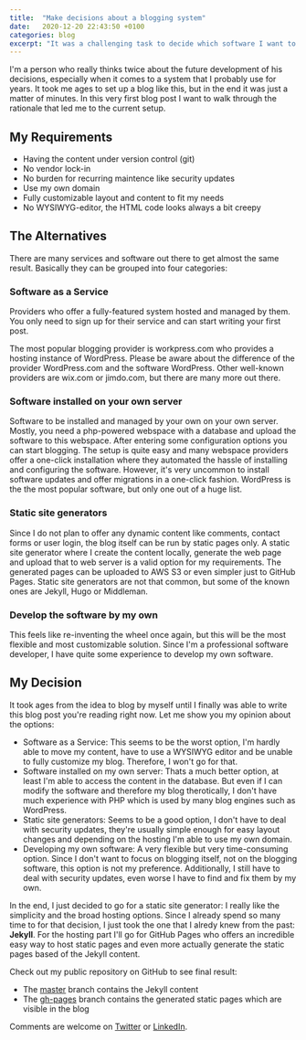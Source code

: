 ```yaml
---
title:  "Make decisions about a blogging system"
date:   2020-12-20 22:43:50 +0100
categories: blog
excerpt: "It was a challenging task to decide which software I want to use for this blog."
---
```


I'm a person who really thinks twice about the future development of his decisions, especially when it comes to a system that I probably use for years. It took me ages to set up a blog like this, but in the end it was just a matter of minutes. In this very first blog post I want to walk through the rationale that led me to the current setup.

## My Requirements

- Having the content under version control (git)
- No vendor lock-in
- No burden for recurring maintence like security updates
- Use my own domain
- Fully customizable layout and content to fit my needs
- No WYSIWYG-editor, the HTML code looks always a bit creepy


## The Alternatives

There are many services and software out there to get almost the same result. Basically they can be grouped into four categories:


### Software as a Service

Providers who offer a fully-featured system hosted and managed by them. You only need to sign up for their service and can start writing your first post.

The most popular blogging provider is workpress.com who provides a hosting instance of WordPress. Please be aware about the difference of the provider WordPress.com and the software WordPress. Other well-known providers are wix.com or jimdo.com, but there are many more out there.


### Software installed on your own server

Software to be installed and managed by your own on your own server. Mostly, you need a php-powered webspace with a database and upload the software to this webspace. After entering some configuration options you can start blogging. The setup is quite easy and many webspace providers offer a one-click installation where they automated the hassle of installing and configuring the software. However, it's very uncommon to install software updates and offer migrations in a one-click fashion. WordPress is the the most popular software, but only one out of a huge list.


### Static site generators

Since I do not plan to offer any dynamic content like comments, contact forms or user login, the blog itself can be run by static pages only. A static site generator where I create the content locally, generate the web page and upload that to web server is a valid option for my requirements. The generated pages can be uploaded to AWS S3 or even simpler just to GitHub Pages. Static site generators are not that common, but some of the known ones are Jekyll, Hugo or Middleman.


### Develop the software by my own

This feels like re-inventing the wheel once again, but this will be the most flexible and most customizable solution. Since I'm a professional software developer, I have quite some experience to develop my own software.

## My Decision

It took ages from the idea to blog by myself until I finally was able to write this blog post you're reading right now. Let me show you my opinion about the options:

- Software as a Service: This seems to be the worst option, I'm hardly able to move my content, have to use a WYSIWYG editor and be unable to fully customize my blog. Therefore, I won't go for that.
- Software installed on my own server: Thats a much better option, at least I'm able to access the content in the database. But even if I can modify the software and therefore my blog therotically, I don't have much experience with PHP which is used by many blog engines such as WordPress.
- Static site generators: Seems to be a good option, I don't have to deal with security updates, they're usually simple enough for easy layout changes and depending on the hosting I'm able to use my own domain.
- Developing my own software: A very flexible but very time-consuming option. Since I don't want to focus on blogging itself, not on the blogging software, this option is not my preference. Additionally, I still have to deal with security updates, even worse I have to find and fix them by my own.

In the end, I just decided to go for a static site generator: I really like the simplicity and the broad hosting options. Since I already spend so many time to for that decision, I just took the one that I alredy knew from the past: **Jekyll**. For the hosting part I'll go for GitHub Pages who offers an incredible easy way to host static pages and even more actually generate the static pages based of the Jekyll content.

Check out my public repository on GitHub to see final result:
  - The [master](https://github.com/ThomasPr/ThomasPr.github.io/tree/master) branch contains the Jekyll content
  - The [gh-pages](https://github.com/ThomasPr/ThomasPr.github.io/tree/gh-pages) branch contains the generated static pages which are visible in the blog

Comments are welcome on [Twitter](https://twitter.com/TheThomasPr/status/1340778103929524234) or [LinkedIn](https://www.linkedin.com/posts/thomas-preissler_make-decisions-about-a-blogging-system-activity-6857657519179931648-4RHN).


